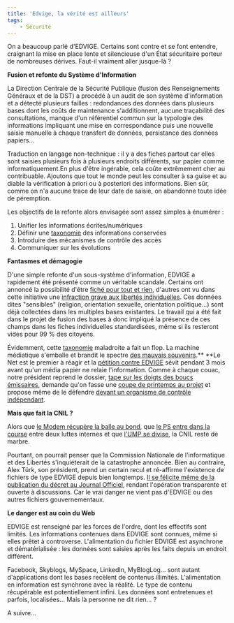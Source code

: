 ```yaml
---
title: 'Edvige, la vérité est ailleurs'
tags:
    - Sécurité
---
```


On a beaucoup parlé d'EDVIGE. Certains sont contre et se font entendre,
craignant la mise en place lente et silencieuse d'un État sécuritaire porteur de
nombreuses dérives. Faut-il vraiment aller jusque-là&nbsp;?

**Fusion et refonte du Système d'Information**

La Direction Centrale de la Sécurité Publique (fusion des Renseignements
Généraux et de la DST) a procédé à un audit de son système d'information et a
détecté plusieurs failles&nbsp;: redondances des données dans plusieurs bases
dont les coûts de maintenance s'additionnent, aucune traçabilité des
consultations, manque d'un référentiel commun sur la typologie des informations
impliquant une mise en correspondance puis une nouvelle saisie manuelle à chaque
transfert de données, persistance des données papiers…

Traduction en langage non-technique&nbsp;: il y a des fiches partout car elles
sont saisies plusieurs fois à plusieurs endroits différents, sur papier comme
informatiquement.En plus d'être ingérable, cela coûte extrêmement cher au
contribuable. Ajoutons que tout le monde peut les consulter à sa guise et au
diable la vérification à priori ou à posteriori des informations. Bien sûr,
comme on n'a aucune trace de leur date de saisie, on abandonne toute idée de
péremption.

Les objectifs de la refonte alors envisagée sont assez simples à énumérer&nbsp;:

1.  Unifier les informations écrites/numériques
2.  Définir une
    [taxonomie](https://fr.wikipedia.org/wiki/Taxonomie#Homonymie_en_informatique)
    des informations conservées
3.  Introduire des mécanismes de contrôle des accès
4.  Communiquer sur les évolutions

**Fantasmes et démagogie**

D'une simple refonte d'un sous-système d'information, EDVIGE a rapidement été
présenté comme un véritable scandale. Certains ont annoncé la possibilité d'être
[fiché pour tout et rien](http://web.archive.org/web/20080911081722///www.liberation.fr:80/actualite/societe/349602.FR.php),
d'autres ont vu dans cette initiative une
[infraction grave](http://web.archive.org/web/20081216084725///www.cap21.net:80/dynamic/dossier.php?id=1043%3Cbr/%3E)[ aux libertés individuelles](http://web.archive.org/web/20081216084725///www.cap21.net:80/dynamic/dossier.php?id=1043%3Cbr/%3E).
Ces données dites "sensibles" (religion, orientation sexuelle, orientation
politique…) sont déjà collectées dans les multiples bases existantes. Le travail
qui a été fait dans le projet de fusion des bases à donc impliqué la présence de
ces champs dans les fiches individuelles standardisées, même si ils resteront
vides pour 99 % des citoyens.

Évidemment, cette
[taxonomie](https://fr.wikipedia.org/wiki/Taxonomie#Homonymie_en_informatique)
maladroite a fait un flop. La machine médiatique s'emballe et brandit le spectre
[des mauvais souvenirs](https://fr.answers.yahoo.com/question/index?qid=20080903095407AAd3yfr).\*\*
\*\*Le Net est le premier à réagir et la
[pétition contre EDVIGE](http://web.archive.org/web/20090412070052///nonaedvige.ras.eu.org:80/)
sévit pendant 3 mois avant qu'un média papier ne relaie l'information. Comme à
chaque couac, notre président reprend le dossier,
[tape sur les doigts des boucs émissaires](http://web.archive.org/web/20080922053339///www.liberation.fr:80/actualite/politiques/352907.FR.php?),
demande qu'on fasse une
[coupe de printemps au projet](http://www.lejdd.fr/cmc/politique/200838/grand-toilettage-pour-edvige_150124.html)
et propose même de le défendre
[devant un organisme de contrôle indépendant](http://tempsreel.nouvelobs.com/).

**Mais que fait la CNIL&nbsp;?**

Alors que
[le Modem récupère la balle au bond](http://web.archive.org/web/20081020002935///www.mouvementdemocrate.fr:80/actualites/bayrou-modem-retrait-decret-edvige-100908.html?),
que
[le PS entre dans la course](http://presse.parti-socialiste.fr/2008/09/05/fichier-edvige-de-nombreuses-regressions-pour-les-libertes-publiques/)
entre deux luttes internes et que
[l'UMP se divise](http://web.archive.org/web/20080914062355///www.liberation.fr:80/actualite/politiques/351006.FR.php),
la CNIL reste de marbre.

Pourtant, on pourrait penser que la Commission Nationale de l'informatique et
des Libertés s'inquiéterait de la catastrophe annoncée. Bien au contraire, Alex
Türk, son président, prend un certain recul et ré-affirme l'existence de
fichiers de type EDVIGE depuis bien longtemps.
[Il se félicite même de la publication du décret au Journal Officiel](http://www.telerama.fr/idees/il-y-a-bien-plus-dangereux-que-le-fichier-edvige,33683.php),
rendant l'opération transparente et ouverte à discussions. Car le vrai danger ne
vient pas d'EDVIGE ou des autres fichiers gouvernementaux.

**Le danger est au coin du Web**

EDVIGE est renseigné par les forces de l'ordre, dont les effectifs sont limités.
Les informations contenues dans EDVIGE sont connues, même si elles prêtet à
controverse. L'alimentation du fichier EDVIGE est asynchrone et
dématérialisée&nbsp;: les données sont saisies après les faits depuis un endroit
différent.

Facebook, Skyblogs, MySpace, LinkedIn, MyBlogLog… sont autant d'applications
dont les bases recèlent de contenus illimités. L'alimentation en information est
synchrone avec la réalité. Le type de contenu récupérable est potentiellement
infini. Les données sont entretenues et parfois, localisées… Mais là personne ne
dit rien…&nbsp;?

A suivre…
